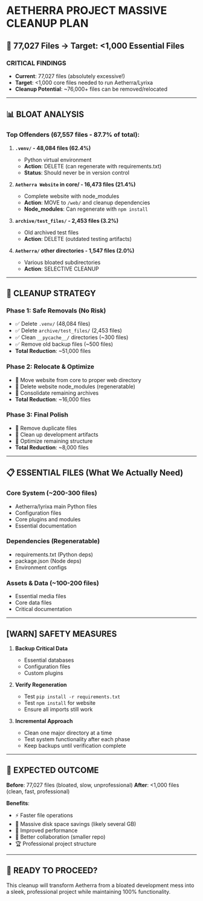 # AETHERRA PROJECT MASSIVE CLEANUP PLAN
## 🚨 77,027 Files → Target: <1,000 Essential Files

### **CRITICAL FINDINGS**
- **Current**: 77,027 files (absolutely excessive!)
- **Target**: <1,000 core files needed to run Aetherra/Lyrixa
- **Cleanup Potential**: ~76,000+ files can be removed/relocated

---

## 📊 BLOAT ANALYSIS

### **Top Offenders (67,557 files - 87.7% of total):**

1. **`.venv/` - 48,084 files (62.4%)**
   - Python virtual environment
   - **Action**: DELETE (can regenerate with requirements.txt)
   - **Status**: Should never be in version control

2. **`Aetherra Website` in core/ - 16,473 files (21.4%)**
   - Complete website with node_modules
   - **Action**: MOVE to `/web/` and cleanup dependencies
   - **Node_modules**: Can regenerate with `npm install`

3. **`archive/test_files/` - 2,453 files (3.2%)**
   - Old archived test files
   - **Action**: DELETE (outdated testing artifacts)

4. **`Aetherra/` other directories - 1,547 files (2.0%)**
   - Various bloated subdirectories
   - **Action**: SELECTIVE CLEANUP

---

## 🎯 CLEANUP STRATEGY

### **Phase 1: Safe Removals (No Risk)**
- ✅ Delete `.venv/` (48,084 files)
- ✅ Delete `archive/test_files/` (2,453 files)
- ✅ Clean `__pycache__/` directories (~300 files)
- ✅ Remove old backup files (~500 files)
- **Total Reduction**: ~51,000 files

### **Phase 2: Relocate & Optimize**
- 🔄 Move website from core to proper web directory
- 🔄 Delete website node_modules (regeneratable)
- 🔄 Consolidate remaining archives
- **Total Reduction**: ~16,000 files

### **Phase 3: Final Polish**
- 🧹 Remove duplicate files
- 🧹 Clean up development artifacts
- 🧹 Optimize remaining structure
- **Total Reduction**: ~8,000 files

---

## 📋 ESSENTIAL FILES (What We Actually Need)

### **Core System (~200-300 files)**
- Aetherra/lyrixa main Python files
- Configuration files
- Core plugins and modules
- Essential documentation

### **Dependencies (Regeneratable)**
- requirements.txt (Python deps)
- package.json (Node deps)
- Environment configs

### **Assets & Data (~100-200 files)**
- Essential media files
- Core data files
- Critical documentation

---

## [WARN] SAFETY MEASURES

1. **Backup Critical Data**
   - Essential databases
   - Configuration files
   - Custom plugins

2. **Verify Regeneration**
   - Test `pip install -r requirements.txt`
   - Test `npm install` for website
   - Ensure all imports still work

3. **Incremental Approach**
   - Clean one major directory at a time
   - Test system functionality after each phase
   - Keep backups until verification complete

---

## 🎉 EXPECTED OUTCOME

**Before**: 77,027 files (bloated, slow, unprofessional)
**After**: <1,000 files (clean, fast, professional)

**Benefits**:
- ⚡ Faster file operations
- 💾 Massive disk space savings (likely several GB)
- 🚀 Improved performance
- 👥 Better collaboration (smaller repo)
- 🏆 Professional project structure

---

## 🚦 READY TO PROCEED?

This cleanup will transform Aetherra from a bloated development mess into a sleek, professional project while maintaining 100% functionality.
